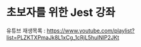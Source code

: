 # 초보자를 위한 Jest 강좌

유튜브 재생목록 :
https://www.youtube.com/playlist?list=PLZKTXPmaJk8L1xCg_1cRjL5huINlP2JKt
